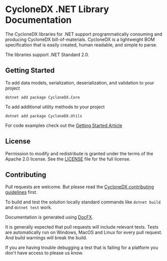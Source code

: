 # CycloneDX .NET Library Documentation

The CycloneDX libraries for .NET support programmatically consuming and
producing CycloneDX bill-of-materials. CycloneDX is a lightweight BOM
specification that is easily created, human readable, and simple to parse.

The libraries support .NET Standard 2.0.

## Getting Started

To add data models, serialization, deserialization, and validation to your project

```shell
dotnet add package CycloneDX.Core
```

To add additional utility methods to your project

```shell
dotnet add package CycloneDX.Utils
```

For code examples check out the [Getting Started Article](articles/getting-started.md)

## License

Permission to modify and redistribute is granted under the terms of the
Apache 2.0 license. See the [LICENSE] file for the full license.

[License]: https://github.com/CycloneDX/cyclonedx-dotnet-library/blob/master/LICENSE

## Contributing

Pull requests are welcome. But please read the
[CycloneDX contributing guidelines](https://github.com/CycloneDX/.github/blob/master/CONTRIBUTING.md) first.

To build and test the solution locally standard commands like `dotnet build`
and `dotnet test` work.

Documentation is generated using [DocFX](https://dotnet.github.io/docfx/index.html).

It is generally expected that pull requests will include relevant tests.
Tests are automatically run on Windows, MacOS and Linux for every pull request.
And build warnings will break the build.

If you are having trouble debugging a test that is failing for a platform you
don't have access to please us know.